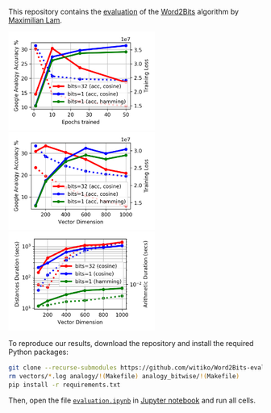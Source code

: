 This repository contains the [evaluation](evaluation.ipynb) of the
[Word2Bits][] algorithm by [Maximilian Lam][agnusmaximus].

 [agnusmaximus]: https://github.com/agnusmaximus
 [Word2Bits]: https://github.com/agnusmaximus/Word2Bits (Quantized word vectors that take 8x-16x less space than regular word vectors)

 <p>
   <a href="figures/accuracy-iter.pdf">
     <img src="figures/accuracy-iter.png"
          width="290"
          alt="Training accuracy (solid line) and loss (dashed line) vs epochs trained (vector dimension = 400) on 100MB of Wikipedia. Trends show that Word2Vec is prone to overfitting with many epochs of training."
          title="Training accuracy (solid line) and loss (dashed line) vs epochs trained (vector dimension = 400) on 100MB of Wikipedia. Trends show that Word2Vec is prone to overfitting with many epochs of training." />
   </a>
   <a href="figures/accuracy-size.pdf">
     <img src="figures/accuracy-size.png"
          width="290"
          alt="Training accuracy (solid line) and loss (dashed line) vs dimension (epochs trained = 10) on 100MB of Wikipedia. Trends show that overfitting may occur with larger vector dimensions."
          title="Training accuracy (solid line) and loss (dashed line) vs dimension (epochs trained = 10) on 100MB of Wikipedia. Trends show that overfitting may occur with larger vector dimensions." />
   </a>
   <a href="figures/speed-size.pdf">
     <img src="figures/speed-size.png"
          width="290"
          title="Duration of computing vector distances (solid line) and performing vector arithmetic (dashed line) in the evaluation of the Google analogy task. Using bitwise vector operations and Hamming distance results in up to 16× speed increase compared to float vectors and cosine similarity." />
   </a>
</p>

To reproduce our results, download the repository and install the required Python packages:

``` sh
git clone --recurse-submodules https://github.com/witiko/Word2Bits-evaluation.git
rm vectors/*.log analogy/!(Makefile) analogy_bitwise/!(Makefile)
pip install -r requirements.txt
```

Then, open the file [`evaluation.ipynb`](evaluation.ipynb) in [Jupyter
notebook][jupyter] and run all cells.

 [jupyter]: https://jupyter.org/ (Project Jupyter | Home)
